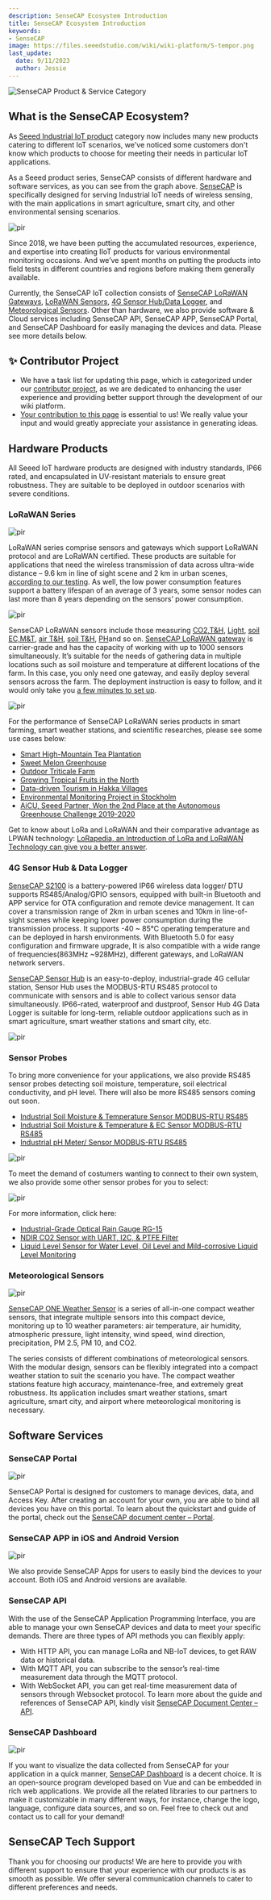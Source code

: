 ```yaml
---
description: SenseCAP Ecosystem Introduction
title: SenseCAP Ecosystem Introduction
keywords:
- SenseCAP
image: https://files.seeedstudio.com/wiki/wiki-platform/S-tempor.png
last_update:
  date: 9/11/2023
  author: Jessie
---
```


![SenseCAP Product & Service Category](https://files.seeedstudio.com/products/102991154/wiki%20images/structure%20new%20version.png)

## What is the SenseCAP Ecosystem?

As [Seeed Industrial IoT product](https://solution.seeedstudio.com/) category now includes many new products catering to different IoT scenarios, we've noticed some customers don't know which products to choose for meeting their needs in particular IoT applications.

<!-- ###### _(SenseCAP Product & Service Category)_ -->

As a Seeed product series, SenseCAP consists of different hardware and software services, as you can see from the graph above. [SenseCAP](https://www.seeedstudio.com/SenseCAP-c-1339.html) is specifically designed for serving Industrial IoT needs of wireless sensing, with the main applications in smart agriculture, smart city, and other environmental sensing scenarios.

<p style={{textAlign: 'center'}}><img src="https://files.seeedstudio.com/products/102991154/wiki%20images/application%20new%20version.png" alt="pir" width={800} height="auto" /></p>


Since 2018, we have been putting the accumulated resources, experience, and expertise into creating IIoT products for various environmental monitoring occasions. And we’ve spent months on putting the products into field tests in different countries and regions before making them generally available.

Currently, the SenseCAP IoT collection consists of [SenseCAP LoRaWAN Gateways](https://www.seeedstudio.com/catalogsearch/result/?q=gateway&categories=SenseCAP~LoRaWAN%20Device~Gateway), [LoRaWAN Sensors](https://www.seeedstudio.com/catalogsearch/result/?q=S210x), [4G Sensor Hub/Data Logger](https://www.seeedstudio.com/catalogsearch/result/?q=datalogger), and [Meteorological Sensors](https://solution.seeedstudio.com/new-release-sensecap-one-industrial-grade-compact-weather-stations-for-meteorological-monitoring/). Other than hardware, we also provide software & Cloud services including SenseCAP API, SenseCAP APP, SenseCAP Portal, and SenseCAP Dashboard for easily managing the devices and data. Please see more details below.


## ✨ Contributor Project

- We have a task list for updating this page, which is categorized under our [contributor project](https://github.com/orgs/Seeed-Studio/projects/6/views/1?pane=issue&itemId=30957479), as we are dedicated to enhancing the user experience and providing better support through the development of our wiki platform.
- [Your contribution to this page](https://github.com/orgs/Seeed-Studio/projects/6/views/1?pane=issue&itemId=33960915) is essential to us! We really value your input and would greatly appreciate your assistance in generating ideas.

## Hardware Products

All Seeed IoT hardware products are designed with industry standards, IP66 rated, and encapsulated in UV-resistant materials to ensure great robustness. They are suitable to be deployed in outdoor scenarios with severe conditions.

### LoRaWAN Series


<p style={{textAlign: 'center'}}><img src="https://files.seeedstudio.com/products/102991154/wiki%20images/sensecap%20application%201.png" alt="pir" width={800} height="auto" /></p>


LoRaWAN series comprise sensors and gateways which support LoRaWAN protocol and are LoRaWAN certified. These products are suitable for applications that need the wireless transmission of data across ultra-wide distance – 9.6 km in line of sight scene and 2 km in urban scenes, [according to our testing](https://solution.seeedstudio.com/how-we-tested-the-long-range-communication-of-seeeds-industrial-iot-product-sensecap-lorawan-series/). As well, the low power consumption features support a battery lifespan of an average of 3 years, some sensor nodes can last more than 8 years depending on the sensors’ power consumption.


<p style={{textAlign: 'center'}}><img src="https://wdcdn.qpic.cn/MTIzNDU2Nzg5_993734_kw1N-KbhpVV3i5EZ_1693791639?w=1844&h=904
" alt="pir" width={800} height="auto" /></p>




SenseCAP LoRaWAN sensors include those measuring [CO2,T&H](https://www.seeedstudio.com/SenseCAP-S2103-LoRaWAN-CO2-Temperature-and-Humidity-Sensor-p-5356.html), [Light](https://www.seeedstudio.com/SenseCAP-S2102-LoRaWAN-Light-Intensity-Sensor-p-5355.html), [soil EC,M&T](https://www.seeedstudio.com/SenseCAP-S2105-LoRaWAN-Soil-Temperature-Moisture-and-EC-Sensor-p-5358.html), [air T&H](https://www.seeedstudio.com/SenseCAP-S2101-LoRaWAN-Air-Temperature-and-Humidity-Sensor-p-5354.html), [soil T&H](https://www.seeedstudio.com/SenseCAP-S2104-LoRaWAN-Soil-Temperature-and-Moisture-Sensor-p-5357.html), [PH](https://www.seeedstudio.com/SenseCAP-S2106-p-5647.html)and so on. [SenseCAP LoRaWAN gateway](https://solution.seeedstudio.com/product/sensecap-gateway-lorawan/) is carrier-grade and has the capacity of working with up to 1000 sensors simultaneously. It’s suitable for the needs of gathering data in multiple locations such as soil moisture and temperature at different locations of the farm. In this case, you only need one gateway, and easily deploy several sensors across the farm. The deployment instruction is easy to follow, and it would only take you [a few minutes to set up](https://blog.seeedstudio.com/blog/2020/07/23/4-steps-to-deploy-iot-devices-sensecap-lorawan/).

<p style={{textAlign: 'center'}}><img src="https://files.seeedstudio.com/products/102991154/wiki%20images/deployment%20process.png" alt="pir" width={800} height="auto" /></p>


For the performance of SenseCAP LoRaWAN series products in smart farming, smart weather stations, and scientific researches, please see some use cases below:

* [Smart High-Mountain Tea Plantation](https://solution.seeedstudio.com/portfolio-items/high-mountain-tea-plantation/)
* [Sweet Melon Greenhouse](https://solution.seeedstudio.com/portfolio-items/sweet-melon-greenhouse/)
* [Outdoor Triticale Farm](https://solution.seeedstudio.com/portfolio-items/outdoor-triticale-farm/)
* [Growing Tropical Fruits in the North](https://solution.seeedstudio.com/portfolio-items/greenhouse-growing-tropical-fruits/)
* [Data-driven Tourism in Hakka Villages](https://solution.seeedstudio.com/portfolio-items/tourism-in-hakka-village/)
* [Environmental Monitoring Project in Stockholm](https://www.seeedstudio.com/blog/2019/12/11/sensecap-deployed-in-environmental-monitoring-projects-in-stockholm-sweden/)
* [AiCU, Seeed Partner, Won the 2nd Place at the Autonomous Greenhouse Challenge 2019-2020](https://www.seeedstudio.com/blog/2020/07/15/aicu-seeed-partner-won-the-2nd-place-at-the-autonomous-greenhouse-challenge-2019-2020/)

Get to know about LoRa and LoRaWAN and their comparative advantage as LPWAN technology: [LoRapedia, an Introduction of LoRa and LoRaWAN Technology can give you a better answer](https://www.seeedstudio.com/blog/2020/08/03/lorapedia-an-introduction-of-lora-and-lorawan-technology/).

### 4G Sensor Hub & Data Logger


[SenseCAP S2100](https://www.seeedstudio.com/SenseCAP-S2100-LoRaWAN-Data-Logger-p-5361.html) is a battery-powered IP66 wireless data logger/ DTU supports RS485/Analog/GPIO sensors, equipped with built-in Bluetooth and APP service for OTA configuration and remote device management.
It can cover a transmission range of 2km in urban scenes and 10km in line-of-sight scenes while keeping lower power consumption during the transmission process. It supports -40 ~ 85℃ operating temperature and can be deployed in harsh environments. With Bluetooth 5.0 for easy configuration and firmware upgrade, It is also compatible with a wide range of frequencies(863MHz ~928MHz), different gateways, and LoRaWAN network servers.


[SenseCAP Sensor Hub](https://www.seeedstudio.com/SenseCAP-Sensor-Hub-4G-Data-Logger-with-builtin-battery-p-4852.html) is an easy-to-deploy, industrial-grade 4G cellular station, Sensor Hub uses the MODBUS-RTU RS485 protocol to communicate with sensors and is able to collect various sensor data simultaneously. IP66-rated, waterproof and dustproof, Sensor Hub 4G Data Logger is suitable for long-term, reliable outdoor applications such as in smart agriculture, smart weather stations and smart city, etc.
<p style={{textAlign: 'center'}}><img src="https://wdcdn.qpic.cn/MTY4ODg1NTA2NTM1OTkxNw_26002_UIet3X_e8mBRyJrv_1669195285?w=1280&h=1066.6666666666667" alt="pir" width={800} height="auto" /></p>


### Sensor Probes

To bring more convenience for your applications, we also provide RS485 sensor probes detecting soil moisture, temperature, soil electrical conductivity, and pH level. There will also be more RS485 sensors coming out soon.

* [Industrial Soil Moisture & Temperature Sensor MODBUS-RTU RS485](https://solution.seeedstudio.com/product/industrial-soil-moisture-temperature-sensor-modbus-rtu-rs485-s-soil-mt-02a/)
* [Industrial Soil Moisture & Temperature & EC Sensor MODBUS-RTU RS485](https://solution.seeedstudio.com/product/industrial-soil-moisture-temperature-ec-sensor-modbus-rtu-rs485-s-soil-mtec-02a/)
* [Industrial pH Meter/ Sensor MODBUS-RTU RS485](https://solution.seeedstudio.com/product/industrial-ph-meter-sensor-modbus-rtu-rs485-420ma-current-s-ph-01a/)

<p style={{textAlign: 'center'}}><img src="https://files.seeedstudio.com/products/102991154/wiki%20images/sensor%20probe%20a.png" alt="pir" width={800} height="auto" /></p>


To meet the demand of costumers wanting to connect to their own system, we also provide some other sensor probes for you to select:


<p style={{textAlign: 'center'}}><img src="https://files.seeedstudio.com/products/102991154/wiki%20images/sensor%20probe%20b.png" alt="pir" width={800} height="auto" /></p>

For more information, click here:

* [Industrial-Grade Optical Rain Gauge RG-15](https://www.seeedstudio.com/Rain-Gauge-RG-15-p-4648.html)
* [NDIR CO2 Sensor with UART, I2C, & PTFE Filter](https://www.seeedstudio.com/UART-I2C-CO2-Sensor-with-PTFE-filter-S-CO2-01-p-4635.html)
* [Liquid Level Sensor for Water Level, Oil Level and Mild-corrosive Liquid Level Monitoring](https://www.seeedstudio.com/Liquid-Level-Sensor-p-4619.html)

### Meteorological Sensors


<p style={{textAlign: 'center'}}><img src="https://wdcdn.qpic.cn/MTY4ODg1NTkyNTI4NTI1MQ_171635_twmbsPg9Jx07gZAu_1680793294?w=960&h=674" alt="pir" width={800} height="auto" /></p>

[SenseCAP ONE Weather Sensor](https://www.seeedstudio.com/Weather-Sensor-c-1921.html) is a series of all-in-one compact weather sensors, that integrate multiple sensors into this compact device, monitoring up to 10 weather parameters: air temperature, air humidity, atmospheric pressure, light intensity, wind speed, wind direction, precipitation, PM 2.5, PM 10, and CO2.

The series consists of different combinations of meteorological sensors. With the modular design, sensors can be flexibly integrated into a compact weather station to suit the scenario you have. The compact weather stations feature high accuracy, maintenance-free, and extremely great robustness. Its application includes smart weather stations, smart agriculture, smart city, and airport where meteorological monitoring is necessary.


## Software Services

### SenseCAP Portal


<p style={{textAlign: 'center'}}><img src="https://files.seeedstudio.com/products/102991154/wiki%20images/portal.png" alt="pir" width={800} height="auto" /></p>


SenseCAP Portal is designed for customers to manage devices, data, and Access Key. After creating an account for your own, you are able to bind all devices you have on this portal. To learn about the quickstart and guide of the portal, check out the [SenseCAP document center – Portal](https://sensecap-docs.seeed.cc/quickstart.html).

### SenseCAP APP in iOS and Android Version

<p style={{textAlign: 'center'}}><img src="https://files.seeedstudio.com/products/102991154/wiki%20images/phone%20app.png" alt="pir" width={800} height="auto" /></p>

We also provide SenseCAP Apps for users to easily bind the devices to your account. Both iOS and Android versions are available.

### SenseCAP API

With the use of the SenseCAP Application Programming Interface, you are able to manage your own SenseCAP devices and data to meet your specific demands. There are three types of API methods you can flexibly apply:

* With HTTP API, you can manage LoRa and NB-IoT devices, to get RAW data or historical data.
* With MQTT API, you can subscribe to the sensor’s real-time measurement data through the MQTT protocol.
* With WebSocket API, you can get real-time measurement data of sensors through Websocket protocol.
To learn more about the guide and references of SenseCAP API, kindly visit [SenseCAP Document Center – API](https://sensecap-docs.seeed.cc/introduction.html).

### SenseCAP Dashboard

<p style={{textAlign: 'center'}}><img src="https://files.seeedstudio.com/products/102991154/wiki%20images/dashboard.png" alt="pir" width={800} height="auto" /></p>

If you want to visualize the data collected from SenseCAP for your application in a quick manner, [SenseCAP Dashboard](https://solution.seeedstudio.com/product/software-cloud-sensecap-dashboard/) is a decent choice. It is an open-source program developed based on Vue and can be embedded in rich web applications. We provide all the related libraries to our partners to make it customizable in many different ways, for instance, change the logo, language, configure data sources, and so on. Feel free to check out and contact us to call for your demand!

## SenseCAP Tech Support

Thank you for choosing our products! We are here to provide you with different support to ensure that your experience with our products is as smooth as possible. We offer several communication channels to cater to different preferences and needs.

<div class="button_tech_support_container">
<a href="https://discord.gg/sensecap" class="button_tech_support_sensecap"></a>
<a href="https://support.sensecapmx.com/portal/en/home" class="button_tech_support_sensecap3"></a>
</div>

<div class="button_tech_support_container">
<a href="mailto:support@sensecapmx.com" class="button_tech_support_sensecap2"></a>
<a href="https://github.com/Seeed-Studio/wiki-documents/discussions/69" class="button_discussion"></a>
</div>
